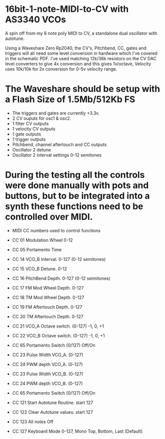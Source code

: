 # 16bit-1-note-MIDI-to-CV with AS3340 VCOs

A spin off from my 8 note poly MIDI to CV, a standalone dual oscillator with autotune.

Using a Waveshare Zero Rp2040, the CV's, Pitchbend, CC, gates and triggers will all need some level conversion in hardware which I've covered in the schematic PDF. I've used matching 12k/36k resistors on the CV DAC level converters to give 4x conversion and this gives 1v/octave, Velocity uses 10k/10k for 2x conversion for 0-5v velocity range.

# The Waveshare should be setup with a Flash Size of 1.5Mb/512Kb FS

* The triggers and gates are currently +3.3v.
* 2 CV ouputs for osc1 & osc2.
* 1 filter CV outputs
* 1 velocity CV outputs
* 1 gate outputs
* 1 trigger outputs
* Pitchbend, channel aftertouch and CC outputs
* Oscillator 2 detune 
* Oscillator 2 interval settings 0-12 semitones 

# During the testing all the controls were done manually with pots and buttons, but to be integrated into a synth these functions need to be controlled over MIDI.

* MIDI CC numbers used to control functions

* CC 01  Modulation Wheel 0-12
* CC 05 Portamento Time
* CC 14  VCO_B Interval. 0-127 (0-12 semitones)
* CC 15  VCO_B Detune. 0-12
* CC 16  PitchBend Depth. 0-127 (0-12 seimitones)
* CC 17  FM Mod Wheel Depth. 0-127
* CC 18  TM Mod Wheel Depth. 0-127
* CC 19  FM Aftertouch Depth. 0-127
* CC 20  TM Aftertouch Depth. 0-127
* CC 21  VCO_A Octave switch. (0-127) -1, 0, +1
* CC 22  VCO_B Octave switch. (0-127) -1, 0, +1
* CC 65  Portamento Switch (0/127) Off/On
* CC 23  Pulse Width VCO_A. (0-127)
* CC 24  PWM depth VCO_A. (0-127)
* CC 23  Pulse Width VCO_B. (0-127)
* CC 24  PWM depth VCO_B. (0-127) 
* CC 65  Portamento Switch (0/127) Off/On
* CC 121 Start Autotune Routine.  start 127
* CC 122 Clear Autotune values. start 127
* CC 123 All notes Off
* CC 127 Keyboard Mode  0-127, Mono Top, Bottom, Last (Default)
